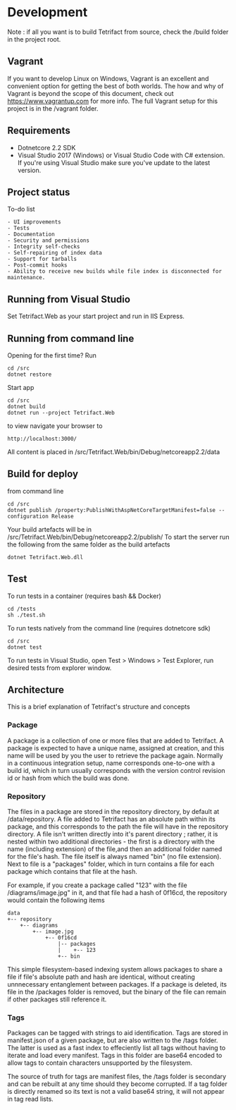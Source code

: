 # Development

Note : if all you want is to build Tetrifact from source, check the /build folder in the project root.

## Vagrant

If you want to develop Linux on Windows, Vagrant is an excellent and convenient option for getting the best of both worlds. The how and why of Vagrant is beyond the scope of this document, check out https://www.vagrantup.com for more info. The full Vagrant setup for this project is in the /vagrant folder. 

## Requirements

- Dotnetcore 2.2 SDK
- Visual Studio 2017 (Windows) or Visual Studio Code with C# extension. If you're using Visual Studio make sure you've update to the latest version.

## Project status

To-do list

    - UI improvements
    - Tests
    - Documentation 
    - Security and permissions
    - Integrity self-checks
    - Self-repairing of index data
    - Support for tarballs
    - Post-commit hooks
    - Ability to receive new builds while file index is disconnected for maintenance.

## Running from Visual Studio

Set Tetrifact.Web as your start project and run in IIS Express.

## Running from command line 

Opening for the first time? Run

    cd /src
    dotnet restore

Start app

    cd /src
    dotnet build
    dotnet run --project Tetrifact.Web

to view navigate your browser to

    http://localhost:3000/

All content is placed in /src/Tetrifact.Web/bin/Debug/netcoreapp2.2/data

## Build for deploy

from command line

    cd /src
    dotnet publish /property:PublishWithAspNetCoreTargetManifest=false --configuration Release

Your build artefacts will be in /src/Tetrifact.Web/bin/Debug/netcoreapp2.2/publish/
To start the server run the following from the same folder as the build artefacts

    dotnet Tetrifact.Web.dll

## Test

To run tests in a container (requires bash && Docker)

    cd /tests
    sh ./test.sh

To run tests natively from the command line (requires dotnetcore sdk)

    cd /src
    dotnet test

To run tests in Visual Studio, open Test > Windows > Test Explorer, run desired tests from explorer window.

## Architecture

This is a brief explanation of Tetrifact's structure and concepts

### Package

A package is a collection of one or more files that are added to Tetrifact. A package is expected to have a unique name, assigned at creation, and this name will be used by you the user to retrieve the package again. Normally in a continuous integration setup, name corresponds one-to-one with a build id, which in turn usually corresponds with the version control revision id or hash from which the build was done. 

### Repository

The files in a package are stored in the repository directory, by default at /data/repository. A file added to Tetrifact has an absolute path within its package, and this corresponds to the path the file will have in the repository directory. A file isn't written directly into it's parent directory ; rather, it is nested within two additional directories - the first is a directory with the name (including extension) of the file,and then an additional folder named for the file's hash. The file itself is always named "bin" (no file extension). Next to file is a "packages" folder, which in turn contains a file for each package which contains that file at the hash.

For example, if you create a package called "123" with the file /diagrams/image.jpg" in it, and that file had a hash of 0f16cd, the repository would contain the following items

    data
    +-- repository
        +-- diagrams
            +-- image.jpg
                +-- 0f16cd
                    |-- packages
                    |    +-- 123
                    +-- bin

This simple filesystem-based indexing system allows packages to share a file if file's absolute path and hash are identical, without creating unnnecessary entanglement between packages. If a package is deleted, its file in the /packages folder is removed, but the binary of the file can remain if other packages still reference it.

### Tags

Packages can be tagged with strings to aid identification. Tags are stored in manifest.json of a given package, but are also written to the /tags folder. The latter is used as a fast index to effeciently list all tags without having to iterate and load every manifest. Tags in this folder are base64 encoded to allow tags to contain characters unsupported by the filesystem. 

The source of truth for tags are manifest files, the /tags folder is secondary and can be rebuilt at any time should they become corrupted. If a tag folder is directly renamed so its text is not a valid base64 string, it will not appear in tag read lists.